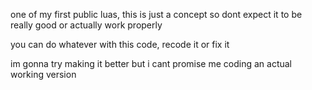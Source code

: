 one of my first public luas, this is just a concept so dont expect it to be really good or actually work properly

you can do whatever with this code, recode it or fix it

im gonna try making it better but i cant promise me coding an actual working version
